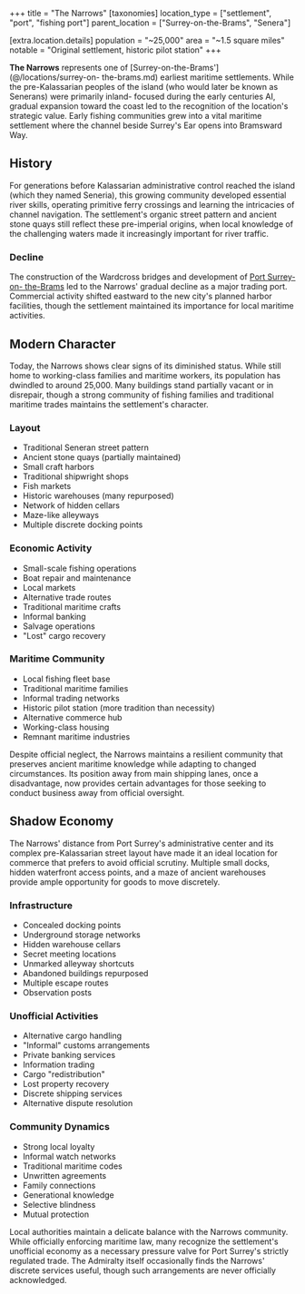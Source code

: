 +++
title = "The Narrows"
[taxonomies]
location_type = ["settlement", "port", "fishing port"]
parent_location = ["Surrey-on-the-Brams", "Senera"]

[extra.location.details]
population = "~25,000"
area = "~1.5 square miles"
notable = "Original settlement, historic pilot station"
+++

**The Narrows** represents one of [Surrey-on-the-Brams'](@/locations/surrey-on-
the-brams.md) earliest maritime settlements. While the pre-Kalassarian peoples
of the island (who would later be known as Senerans) were primarily inland-
focused during the early centuries AI, gradual expansion toward the coast led to
the recognition of the location's strategic value. Early fishing communities
grew into a vital maritime settlement where the channel beside Surrey's Ear
opens into Bramsward Way.

## History

For generations before Kalassarian administrative control reached the island
(which they named Seneria), this growing community developed essential river
skills, operating primitive ferry crossings and learning the intricacies of
channel navigation. The settlement's organic street pattern and ancient stone
quays still reflect these pre-imperial origins, when local knowledge of the
challenging waters made it increasingly important for river traffic.

### Decline

The construction of the Wardcross bridges and development of
[Port Surrey-on- the-Brams](@/locations/port-surrey-on-the-brams.md) led to the
Narrows' gradual decline as a major trading port. Commercial activity shifted
eastward to the new city's planned harbor facilities, though the settlement
maintained its importance for local maritime activities.

## Modern Character

Today, the Narrows shows clear signs of its diminished status. While still home
to working-class families and maritime workers, its population has dwindled to
around 25,000. Many buildings stand partially vacant or in disrepair, though a
strong community of fishing families and traditional maritime trades maintains
the settlement's character.

### Layout

- Traditional Seneran street pattern
- Ancient stone quays (partially maintained)
- Small craft harbors
- Traditional shipwright shops
- Fish markets
- Historic warehouses (many repurposed)
- Network of hidden cellars
- Maze-like alleyways
- Multiple discrete docking points

### Economic Activity

- Small-scale fishing operations
- Boat repair and maintenance
- Local markets
- Alternative trade routes
- Traditional maritime crafts
- Informal banking
- Salvage operations
- "Lost" cargo recovery

### Maritime Community

- Local fishing fleet base
- Traditional maritime families
- Informal trading networks
- Historic pilot station (more tradition than necessity)
- Alternative commerce hub
- Working-class housing
- Remnant maritime industries

Despite official neglect, the Narrows maintains a resilient community that
preserves ancient maritime knowledge while adapting to changed circumstances.
Its position away from main shipping lanes, once a disadvantage, now provides
certain advantages for those seeking to conduct business away from official
oversight.

## Shadow Economy

The Narrows' distance from Port Surrey's administrative center and its complex
pre-Kalassarian street layout have made it an ideal location for commerce that
prefers to avoid official scrutiny. Multiple small docks, hidden waterfront
access points, and a maze of ancient warehouses provide ample opportunity for
goods to move discretely.

### Infrastructure

- Concealed docking points
- Underground storage networks
- Hidden warehouse cellars
- Secret meeting locations
- Unmarked alleyway shortcuts
- Abandoned buildings repurposed
- Multiple escape routes
- Observation posts

### Unofficial Activities

- Alternative cargo handling
- "Informal" customs arrangements
- Private banking services
- Information trading
- Cargo "redistribution"
- Lost property recovery
- Discrete shipping services
- Alternative dispute resolution

### Community Dynamics

- Strong local loyalty
- Informal watch networks
- Traditional maritime codes
- Unwritten agreements
- Family connections
- Generational knowledge
- Selective blindness
- Mutual protection

Local authorities maintain a delicate balance with the Narrows community. While
officially enforcing maritime law, many recognize the settlement's unofficial
economy as a necessary pressure valve for Port Surrey's strictly regulated
trade. The Admiralty itself occasionally finds the Narrows' discrete services
useful, though such arrangements are never officially acknowledged.
